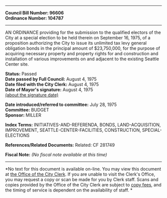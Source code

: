 * * * * *  
  
**Council Bill Number: [](#h0)[](#h2)96606**   
**Ordinance Number: 104787**  
  
* * * * *  
  
AN ORDINANCE providing for the submission to the qualified electors of the City at a special election to be held therein on September 16, 1975, of a proposition authorizing the City to issue its unlimited tax levy general obligation bonds in the principal amount of $23,750,000, for the purpose of acquiring necessary property and property rights for and construction and installation of various improvements on and adjacent to the existing Seattle Center site.  
  
**Status:** Passed   
**Date passed by Full Council:** August 4, 1975   
**Date filed with the City Clerk:** August 4, 1975   
**Date of Mayor's signature:** August 4, 1975   
[(about the signature date)](/~public/approvaldate.htm)   
  
  
**Date introduced/referred to committee:** July 28, 1975   
**Committee:** BUDGET   
**Sponsor:** MILLER   
  
**Index Terms:** INITIATIVES-AND-REFERENDA, BONDS, LAND-ACQUISITION, IMPROVEMENT, SEATTLE-CENTER-FACILITIES, CONSTRUCTION, SPECIAL-ELECTIONS  
  
**References/Related Documents:** Related: CF 281749  
  
**Fiscal Note:** *(No fiscal note available at this time)*  
  
* * * * *  
  
*No text for this document is available on-line. You may view this document at [the Office of the City Clerk](http://www.seattle.gov/leg/clerk/contactUs.htm). If you are unable to visit the Clerk's Office, you may request a copy or scan be made for you by Clerk staff. Scans and copies provided by the Office of the City Clerk are subject to [copy fees](http://clerk.seattle.gov/~public/clerkfees.htm), and the timing of service is dependent on the availability of staff. *  
  
  
